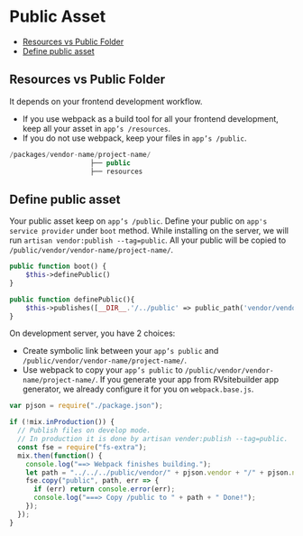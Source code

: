 # Public Asset

- [Resources vs Public Folder](#resources-vs-public-folder)
- [Define public asset](#define-public-asset)

<a name="Resources-vs-Public-Folder"></a>

## Resources vs Public Folder

It depends on your frontend development workflow.

- If you use webpack as a build tool for all your frontend development, keep all your asset in `app’s /resources`.
- If you do not use webpack, keep your files in `app’s /public`.

```php
/packages/vendor-name/project-name/
                    ├── public
                    ├── resources
```

<a name="Define-public-asset"></a>

## Define public asset

Your public asset keep on `app’s /public`. Define your public on `app's service provider` under `boot` method. While installing on the server, we will run `artisan vendor:publish --tag=public`. All your public will be copied to `/public/vendor/vendor-name/project-name/`.

```php
public function boot() {
    $this->definePublic()
}

public function definePublic(){
    $this->publishes([__DIR__.'/../public' => public_path('vendor/vendor-name/project-name')], 'public');
}
```

On development server, you have 2 choices:

- Create symbolic link between your `app’s public` and `/public/vendor/vendor-name/project-name/`.
- Use webpack to copy your `app’s public` to `/public/vendor/vendor-name/project-name/`. If you generate your app from RVsitebuilder app generator, we already configure it for you on `webpack.base.js`.

```js
var pjson = require("./package.json");

if (!mix.inProduction()) {
  // Publish files on develop mode.
  // In production it is done by artisan vender:publish --tag=public.
  const fse = require("fs-extra");
  mix.then(function() {
    console.log("==> Webpack finishes building.");
    let path = "../../../public/vendor/" + pjson.vendor + "/" + pjson.name;
    fse.copy("public", path, err => {
      if (err) return console.error(err);
      console.log("===> Copy /public to " + path + " Done!");
    });
  });
}
```
